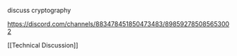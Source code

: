 discuss cryptography

https://discord.com/channels/883478451850473483/898592785085653002

[[Technical Discussion]]